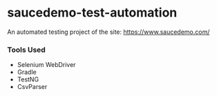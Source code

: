 # saucedemo-test-automation
An automated testing project of the site: https://www.saucedemo.com/ 

### Tools Used
* Selenium WebDriver
* Gradle 
* TestNG
* CsvParser
